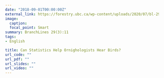 ```yaml
---
date: "2018-09-01T00:00:00Z"
external_link: https://forestry.ubc.ca/wp-content/uploads/2020/07/bl-29.3.pdf#page=11
image:
  caption: 
  focal_point: Smart
summary: BranchLines 29(3):11
tags:
- English

title: Can Statistics Help Ornighologists Hear Birds?
url_code: ""
url_pdf: ""
url_slides: ""
url_video: ""
---
```

